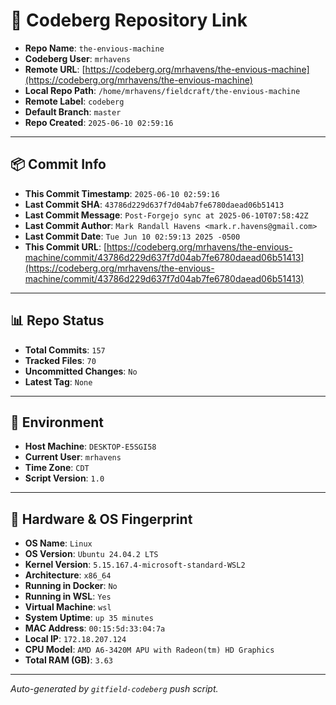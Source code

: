 # 🔗 Codeberg Repository Link

- **Repo Name**: `the-envious-machine`
- **Codeberg User**: `mrhavens`
- **Remote URL**: [https://codeberg.org/mrhavens/the-envious-machine](https://codeberg.org/mrhavens/the-envious-machine)
- **Local Repo Path**: `/home/mrhavens/fieldcraft/the-envious-machine`
- **Remote Label**: `codeberg`
- **Default Branch**: `master`
- **Repo Created**: `2025-06-10 02:59:16`

---

## 📦 Commit Info

- **This Commit Timestamp**: `2025-06-10 02:59:16`
- **Last Commit SHA**: `43786d229d637f7d04ab7fe6780daead06b51413`
- **Last Commit Message**: `Post-Forgejo sync at 2025-06-10T07:58:42Z`
- **Last Commit Author**: `Mark Randall Havens <mark.r.havens@gmail.com>`
- **Last Commit Date**: `Tue Jun 10 02:59:13 2025 -0500`
- **This Commit URL**: [https://codeberg.org/mrhavens/the-envious-machine/commit/43786d229d637f7d04ab7fe6780daead06b51413](https://codeberg.org/mrhavens/the-envious-machine/commit/43786d229d637f7d04ab7fe6780daead06b51413)

---

## 📊 Repo Status

- **Total Commits**: `157`
- **Tracked Files**: `70`
- **Uncommitted Changes**: `No`
- **Latest Tag**: `None`

---

## 🧭 Environment

- **Host Machine**: `DESKTOP-E5SGI58`
- **Current User**: `mrhavens`
- **Time Zone**: `CDT`
- **Script Version**: `1.0`

---

## 🧬 Hardware & OS Fingerprint

- **OS Name**: `Linux`
- **OS Version**: `Ubuntu 24.04.2 LTS`
- **Kernel Version**: `5.15.167.4-microsoft-standard-WSL2`
- **Architecture**: `x86_64`
- **Running in Docker**: `No`
- **Running in WSL**: `Yes`
- **Virtual Machine**: `wsl`
- **System Uptime**: `up 35 minutes`
- **MAC Address**: `00:15:5d:33:04:7a`
- **Local IP**: `172.18.207.124`
- **CPU Model**: `AMD A6-3420M APU with Radeon(tm) HD Graphics`
- **Total RAM (GB)**: `3.63`

---

_Auto-generated by `gitfield-codeberg` push script._
